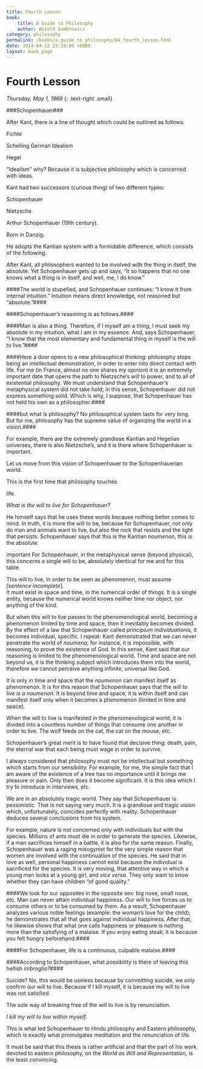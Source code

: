 ```yaml
---
title: Fourth Lesson
book:
    title: A Guide to Philosophy
    author: Witold Gombrowicz
category: philosophy
permalink: /books/a_guide_to_philosophy/04_fourth_lesson.html
date: 2014-04-12 23:19:00 +0800
layout: book_page 
---
```


Fourth Lesson
==================

*Thursday, May 1, 1969*
{: .text-right .small}

###Schopenhauer###

After Kant, there is a line of thought which could be outlined as follows:

Fichte

Schelling German Idealism

Hegel

“Idealism” why? Because it is subjective philosophy which is concerned with ideas.

Kant had two successors (curious thing) of two different types:

Schopenhauer

Nietzsche

Arthur Schopenhauer (19th century).

Born in Danzig.

He adopts the Kantian system with a formidable difference, which consists of the following.

After Kant, all philosophers wanted to be involved with the thing in itself, the absolute. Yet Schopenhauer gets up and says, “It so happens that no one knows what a thing is in itself, and well, me, I do know.”

####The world is stupefied, and Schopenhauer continues: “I know it from internal intuition.” Intuition means direct knowledge, not reasoned but “absolute.”####

####Schopenhauer’s reasoning is as follows.####

####Man is also a thing. Therefore, if I myself am a thing, I must seek my absolute in my intuition, what I am in my essence. And, says Schopenhauer, “I know that the most elementary and fundamental thing in myself is the will to live.”####

####Here a door opens to a new philosophical thinking: philosophy stops being an intellectual demonstration, in order to enter into direct contact with life. For me (in France, almost no one shares my opinion) it is an extremely important date that opens the path to Nietzsche’s will to power, and to all of existential philosophy. We must understand that Schopenhauer’s metaphysical system did not take hold; in this sense, Schopenhauer did not express something solid. Which is why, I suppose, that Schopenhauer has not held his own as a philosopher.####

####but what is philosophy? No philosophical system lasts for very long. But for me, philosophy has the supreme value of organizing the world in a vision.####

For example, there are the extremely grandiose Kantian and Hegelian universes, there is also Nietzsche’s, and it is there where Schopenhauer is important.

Let us move from this vision of Schopenhauer to the Schopenhauerian world.

This is the first time that philosophy touches

life.

*What is the will to live for Schopenhauer?*

He himself says that he uses these words because nothing better comes to mind. In truth, it is more the will to be, because for Schopenhauer, not only do man and animals want to live, but also the rock that resists and the light that persists. Schopenhauer says that this is the Kantian *noumenon*, this is the absolute.

important For Schopenhauer, in the metaphysical sense (beyond physical), this concerns a single will to be, absolutely identical for me and for this table.

This will to live, in order to be seen as phenomenon, must assume *[sentence incomplete*].  
It must exist in space and time, in the numerical order of things. It is a single entity, because the numerical world knows neither time nor object, nor anything of the kind.

But when this will to live passes to the phenomenological world, becoming a phenomenon limited by time and space, then it inevitably becomes divided. By the effect of a law that Schopenhauer called *principium individuationis,* it becomes individual, specific. I repeat: Kant demonstrated that we can never penetrate the world of *noumena*; for instance, it is impossible, with reasoning, to prove the existence of God. In this sense, Kant said that our reasoning is limited to the phenomenological world. Time and space are not beyond us, it is the thinking subject which introduces them into the world, therefore we cannot perceive anything infinite, universal like God.

It is only in time and space that the *noumenon* can manifest itself as phenomenon. It is for this reason that Schopenhauer says that the *will to live is a noumenon*. It is beyond time and space, it is within itself and can manifest itself only when it becomes a phenomenon (limited in time and space).

When the will to live is manifested in the phenomenological world, it is divided into a countless number of things that consume one another in order to live. The wolf feeds on the cat, the cat on the mouse, etc.

Schopenhauer’s great merit is to have found that decisive thing: death, pain, the eternal war that each being must wage in order to survive.

I always considered that philosophy must not be intellectual but something which starts from our sensibility. For example, for me, the simple fact that I am aware of the existence of a tree has no importance until it brings me pleasure or pain. Only then does it become significant. It is this idea which I try to introduce in interviews, etc.

We are in an absolutely tragic world. They say that Schopenhauer is pessimistic. That is not saying very much. It is a grandiose and tragic vision which, unfortunately, coincides perfectly with reality. Schopenhauer deduces several conclusions from his system.

For example, nature is not concerned only with individuals but with the species. Millions of ants must die in order to generate the species. Likewise, if a man sacrifices himself in a battle, it is also for the same reason. Finally, Schopenhauer was a raging misogynist for the very simple reason that women are involved with the continuation of the species. He said that in love as well, personal happiness cannot exist because the individual is sacrificed for the species. It is very moving, that attentive way in which a young man looks at a young girl, and *vice versa.* They only want to know whether they can have children “of good quality.”

####We look for our opposites in the opposite sex: big nose, small nose, etc. Man can never attain individual happiness. Our will to live forces us to consume others or to be consumed by them. As a result, Schopenhauer analyzes various noble feelings (example: the woman’s love for the child); he demonstrates that all that goes against individual happiness. After that, he likewise shows that what one calls happiness or pleasure is nothing more than the satisfying of a malaise. If you enjoy eating steak, it is because you felt hungry beforehand.####

####For Schopenhauer, life is a continuous, culpable malaise.####

####According to Schopenhauer, what possibility is there of leaving this hellish *imbroglio?*####

Suicide? No, this would be useless because by committing suicide, we only confirm our will to live. Because if I kill myself, it is because my will to live was not satisfied.

The sole way of breaking free of the will to live is by renunciation.

*I kill my will to live within myself.*

This is what led Schopenhauer to Hindu philosophy and Eastern philosophy, which is exactly what promulgates meditation and the renunciation of life.

It must be said that this thesis is rather artificial and that the part of his work devoted to eastern philosophy, on the *World as Will and Representation,* is the least convincing.
